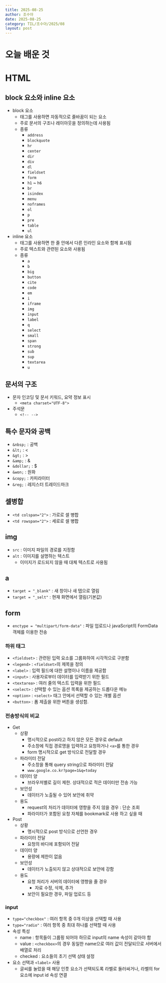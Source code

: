 ```yaml
---
title: 2025-08-25
author: 조수아
date: 2025-08-25
category: TIL/조수아/2025/08
layout: post
---
```


# 오늘 배운 것

# HTML

## block 요소와 inline 요소

- block 요소
  - 태그를 사용하면 자동적으로 줄바꿈이 되는 요소
  - 주로 문서의 구조나 레이아웃을 정의하는데 사용됨
  - 종류
    - `address`
    - `blockquote`
    - `hr`
    - `center`
    - `dir`
    - `div`
    - `dl`
    - `fieldset`
    - `form`
    - `h1` ~ `h6`
    - `br`
    - `isindex`
    - `menu`
    - `noframes`
    - `ol`
    - `p`
    - `pre`
    - `table`
    - `ul`
- inline 요소
  - 태그를 사용하면 한 줄 안에서 다른 인라인 요소와 함께 표시됨
  - 주로 텍스트와 관련된 요소와 사용됨
  - 종류
    - `a`
    - `b`
    - `big`
    - `button`
    - `cite`
    - `code`
    - `em`
    - `i`
    - `iframe`
    - `img`
    - `input`
    - `label`
    - `q`
    - `select`
    - `small`
    - `span`
    - `strong`
    - `sub`
    - `sup`
    - `textarea`
    - `u`

## 문서의 구조

- 문자 인코딩 및 문서 키워드, 요약 정보 표시
  - `<meta charset="UTF-8">`
- 주석문
  - `<!-- -->`

## 특수 문자와 공백

- `&nbsp;` : 공백
- `&lt;` : <
- `&gt;` : >
- `&amp;` : &
- `&dollar;` : $
- `&won;` : 원화
- `&copy;` : 카피라이터
- `&reg;` : 레지스터 트레이드마크

## 셀병합

- `<td colspan="2">` : 가로로 셀 병합
- `<td rowspan="2">` : 세로로 셀 병합

## img

- `src` : 이미지 파일의 경로를 지정함
- `alt` : 이미지를 설명하는 텍스트
  - 이미지가 로드되지 않을 때 대체 텍스트로 사용됨

## a

- `target = "_blank"` : 새 창이나 새 탭으로 열림
- `target = "_selt"` : 현재 화면에서 열림(기본값)

## form

- `enctype = "multipart/form-data"` : 파일 업로드나 javaScript의 FormData 객체를 이용한 전송

### 하위 태그

- `<fieldset>` : 관련된 입력 요소를 그룹화하여 시각적으로 구분함
- `<legend>` : `<fieldset>`의 제목을 정의
- `<label>` : 입력 필드에 대한 설명이나 이름을 제공함
- `<input>` : 사용자로부터 데이터를 입력받기 위한 필드
- `<textarea>` : 여러 줄의 텍스트 입력을 위한 필드
- `<select>` : 선택할 수 있는 옵션 목록을 제공하는 드롭다운 메뉴
- `<option>` : `<select>` 태그 안에서 선택할 수 있는 개별 옵션
- `<button>` : 폼 제출을 위한 버튼을 생성함.

### 전송방식의 비교

- Get
  - 상황
    - 명시적으로 post라고 하지 않은 모든 경우로 default
    - 주소창에 직접 경로명을 입력하고 요청하거나 `<a>`를 통한 경우
    - form 명시적으로 get 방식으로 전달할 경우
  - 파라미터 전달
    - 주소창을 통해 query string으로 파라미터 전달
    - `www.google.co.kr?page=1&q=today`
  - 데이터 양
    - 브라우저별로 길이 제한. 상대적으로 적은 데이터만 전송 가능
  - 보안성
    - 데이터가 노출될 수 있어 보안에 취약
  - 용도
    - request의 처리가 데이터에 영향을 주지 않을 경우 : 단순 조회
    - 파라미터가 포함된 요청 자체를 bookmark로 사용 하고 싶을 때
- Post
  - 상황
    - 명시적으로 post 방식으로 선언한 경우
  - 파라미터 전달
    - 요청의 바디에 포함되어 전달
  - 데이터 양
    - 용량에 제한이 없음
  - 보안성
    - 데이터가 노출되지 않고 상대적으로 보안에 강함
  - 용도
    - 요청 처리가 서버의 데이터에 영향을 줄 경우
      - 자료 수정, 삭제, 추가
    - 보안이 필요한 경우, 파일 업로드 등

### input

- `type="checkbox"` : 여러 항목 중 0개 이상을 선택할 때 사용
- `type="radio"` : 여러 항목 중 최대 하나를 선택할 때 사용
- 속성 특성
  - name : 항목들이 그룹핑 되어야 하므로 input의 name 속성이 같아야 함
  - value : `<checkbox>`의 경우 동일한 name으로 여러 값이 전달되므로 서버에서 배열로 처리
  - checked : 요소들의 초기 선택 상태 설정
- 요소 선택과 `<label>` 사용
  - 글씨를 눌렀을 때 해당 인풋 요소가 선택되도록 라벨로 둘러싸거나, 라벨의 for 요소에 input id 속성 연결
